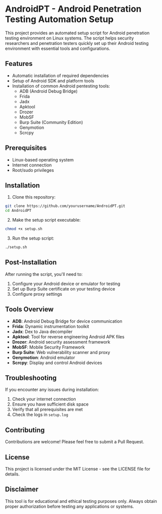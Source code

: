 # AndroidPT - Android Penetration Testing Automation Setup

This project provides an automated setup script for Android penetration testing environment on Linux systems. The script helps security researchers and penetration testers quickly set up their Android testing environment with essential tools and configurations.

## Features

- Automatic installation of required dependencies
- Setup of Android SDK and platform tools
- Installation of common Android pentesting tools:
  - ADB (Android Debug Bridge)
  - Frida
  - Jadx
  - Apktool
  - Drozer
  - MobSF
  - Burp Suite (Community Edition)
  - Genymotion
  - Scrcpy

## Prerequisites

- Linux-based operating system
- Internet connection
- Root/sudo privileges

## Installation

1. Clone this repository:
```bash
git clone https://github.com/yourusername/AndroidPT.git
cd AndroidPT
```

2. Make the setup script executable:
```bash
chmod +x setup.sh
```

3. Run the setup script:
```bash
./setup.sh
```

## Post-Installation

After running the script, you'll need to:
1. Configure your Android device or emulator for testing
2. Set up Burp Suite certificate on your testing device
3. Configure proxy settings

## Tools Overview

- **ADB**: Android Debug Bridge for device communication
- **Frida**: Dynamic instrumentation toolkit
- **Jadx**: Dex to Java decompiler
- **Apktool**: Tool for reverse engineering Android APK files
- **Drozer**: Android security assessment framework
- **MobSF**: Mobile Security Framework
- **Burp Suite**: Web vulnerability scanner and proxy
- **Genymotion**: Android emulator
- **Scrcpy**: Display and control Android devices

## Troubleshooting

If you encounter any issues during installation:
1. Check your internet connection
2. Ensure you have sufficient disk space
3. Verify that all prerequisites are met
4. Check the logs in `setup.log`

## Contributing

Contributions are welcome! Please feel free to submit a Pull Request.

## License

This project is licensed under the MIT License - see the LICENSE file for details.

## Disclaimer

This tool is for educational and ethical testing purposes only. Always obtain proper authorization before testing any applications or systems.